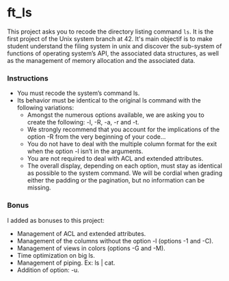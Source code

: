 # ft_ls

This project asks you to recode the directory listing command `ls`. It is the first project of the Unix system branch at 42. It's main objectif is to make student understand the filing system in unix and discover the sub-system of functions of operating system’s API, the associated data structures, as
well as the management of memory allocation and the associated data.

### Instructions
- You must recode the system’s command ls.
- Its behavior must be identical to the original ls command with the following variations:
	- Amongst the numerous options available, we are asking you to create the following: -l, -R, -a, -r and -t.
	- We strongly recommend that you account for the implications of the option -R from the very beginning of your code...
	- You do not have to deal with the multiple column format for the exit when the option -l isn’t in the arguments.
	- You are not required to deal with ACL and extended attributes.
	- The overall display, depending on each option, must stay as identical as possible to the system command. We will be cordial when grading either the padding or the pagination, but no information can be missing.

### Bonus
I added as bonuses to this project:
- Management of ACL and extended attributes.
- Management of the columns without the option -l (options -1 and -C).
- Management of views in colors (options -G and -M).
- Time optimization on big ls.
- Management of piping. Ex: ls | cat.
- Addition of option: -u.
